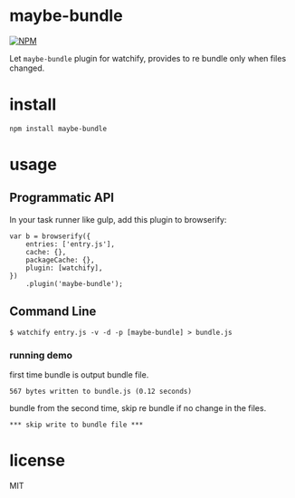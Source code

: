 maybe-bundle
================

[![NPM](https://nodei.co/npm/maybe-bundle.png)](https://nodei.co/npm/maybe-bundle/)

Let `maybe-bundle` plugin for watchify, provides to re bundle only when files changed.

# install

```
npm install maybe-bundle
```

# usage
## Programmatic API

In your task runner like gulp, add this plugin to browserify:

```
var b = browserify({
	entries: ['entry.js'],
	cache: {},
	packageCache: {},
	plugin: [watchify],
})
	.plugin('maybe-bundle');
```

## Command Line

```shell
$ watchify entry.js -v -d -p [maybe-bundle] > bundle.js
```

### running demo

first time bundle is output bundle file.

```shell
567 bytes written to bundle.js (0.12 seconds)
```

bundle from the second time, skip re bundle if no change in the files.

```shell
*** skip write to bundle file ***
```

# license

MIT
